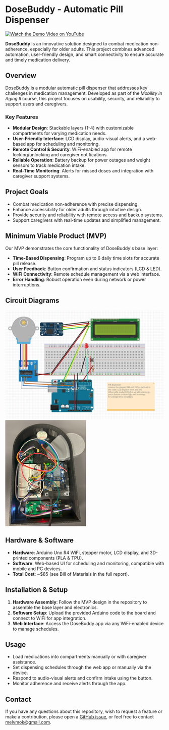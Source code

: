 # DoseBuddy - Automatic Pill Dispenser

[![Watch the Demo Video on YouTube](https://img.youtube.com/vi/5MCZ786t86w/0.jpg)](https://www.youtube.com/watch?v=5MCZ786t86w)

**DoseBuddy** is an innovative solution designed to combat medication non-adherence, especially for older adults. This project combines advanced automation, user-friendly design, and smart connectivity to ensure accurate and timely medication delivery.

## Overview

DoseBuddy is a modular automatic pill dispenser that addresses key challenges in medication management. Developed as part of the *Mobility in Aging II* course, this project focuses on usability, security, and reliability to support users and caregivers.

### Key Features
- **Modular Design**: Stackable layers (1-4) with customizable compartments for varying medication needs.
- **User-Friendly Interface**: LCD display, audio-visual alerts, and a web-based app for scheduling and monitoring.
- **Remote Control & Security**: WiFi-enabled app for remote locking/unlocking and caregiver notifications.
- **Reliable Operation**: Battery backup for power outages and weight sensors to track medication intake.
- **Real-Time Monitoring**: Alerts for missed doses and integration with caregiver support systems.

## Project Goals
- Combat medication non-adherence with precise dispensing.
- Enhance accessibility for older adults through intuitive design.
- Provide security and reliability with remote access and backup systems.
- Support caregivers with real-time updates and simplified management.

## Minimum Viable Product (MVP)
Our MVP demonstrates the core functionality of DoseBuddy's base layer:
- **Time-Based Dispensing**: Program up to 6 daily time slots for accurate pill release.
- **User Feedback**: Button confirmation and status indicators (LCD & LED).
- **WiFi Connectivity**: Remote schedule management via a web interface.
- **Error Handling**: Robust operation even during network or power interruptions.

 ## Circuit Diagrams
![Circuit Diagram 1](FYKP5G0L8EHUG6Y.jpg)
![Circuit Diagram 2](Picture1.png)

## Hardware & Software
- **Hardware**: Arduino Uno R4 WiFi, stepper motor, LCD display, and 3D-printed components (PLA & TPU).
- **Software**: Web-based UI for scheduling and monitoring, compatible with mobile and PC devices.
- **Total Cost**: ~$85 (see Bill of Materials in the full report).

## Installation & Setup
1. **Hardware Assembly**: Follow the MVP design in the repository to assemble the base layer and electronics.
2. **Software Setup**: Upload the provided Arduino code to the board and connect to WiFi for app integration.
3. **Web Interface**: Access the DoseBuddy app via any WiFi-enabled device to manage schedules.

## Usage
- Load medications into compartments manually or with caregiver assistance.
- Set dispensing schedules through the web app or manually via the device.
- Respond to audio-visual alerts and confirm intake using the button.
- Monitor adherence and receive alerts through the app.

## Contact
If you have any questions about this repository, wish to request a feature or make a contribution, please open a [GitHub issue](https://github.com/MelvinMo/DoseBuddy/issues), or feel free to contact [melvmok@gmail.com](mailto:melvmok@gmail.com).
